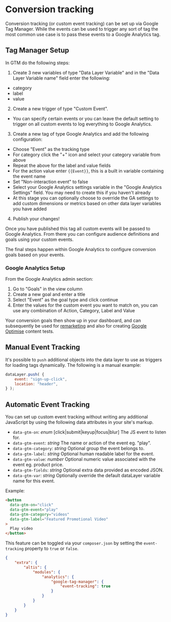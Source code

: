 # Conversion tracking

Conversion tracking (or custom event tracking) can be set up via Google Tag Manager. While the events can be used to trigger any sort of tag the most common use case is to pass these events to a Google Analytics tag.

## Tag Manager Setup

In GTM do the following steps:

1. Create 3 new variables of type "Data Layer Variable" and in the "Data Layer Variable name" field enter the following:
  - category
  - label
  - value
2. Create a new trigger of type "Custom Event".
  - You can specify certain events or you can leave the default setting to trigger on all custom events to log everything to Google Analytics.
3. Create a new tag of type Google Analytics and add the following configuration:
  - Choose "Event" as the tracking type
  - For category click the "+" icon and select your category variable from above
  - Repeat the above for the label and value fields
  - For the action value enter `{{Event}}`, this is a built in variable containing the event name
  - Set "Non-interaction event" to false
  - Select your Google Analytics settings variable in the "Google Analytics Settings" field. You may need to create this if you haven't already
  - At this stage you can optionally choose to override the GA settings to add custom dimensions or metrics based on other data layer variables you have added
4. Publish your changes!

Once you have published this tag all custom events will be passed to Google Analytics. From there you can configure audience definitions and goals using your custom events.

The final steps happen within Google Analytics to configure conversion goals based on your events.

### Google Analytics Setup

From the Google Analytics admin section:

1. Go to "Goals" in the view column
2. Create a new goal and enter a title
3. Select "Event" as the goal type and click continue
4. Enter the values for the custom event you want to match on, you can use any combination of Action, Category, Label and Value

Your conversion goals then show up in your dashboard, and can subsequently be used for [remarketing](remarketing.md) and also for creating [Google Optimise](optimise.md) content tests.

## Manual Event Tracking

It's possible to `push` additional objects into the data layer to use as triggers for loading tags dynamically. The following is a manual example:

```js
dataLayer.push( {
	event: "sign-up-click",
	location: "header",
} );
```

## Automatic Event Tracking

You can set up custom event tracking without writing any additional JavaScript by using the following data attributes in your site's markup.

- `data-gtm-on`: _enum_ [click|submit|keyup|focus|blur] The JS event to listen for.
- `data-gtm-event`: _string_ The name or action of the event eg. "play".
- `data-gtm-category`: _string_ Optional group the event belongs to.
- `data-gtm-label`: _string_ Optional human readable label for the event.
- `data-gtm-value`: _number_ Optional numeric value associated with the event eg. product price.
- `data-gtm-fields`: _string_ Optional extra data provided as encoded JSON.
- `data-gtm-var`: _string_ Optionally override the default dataLayer variable name for this event.

Example:

```html
<button
  data-gtm-on="click"
  data-gtm-event="play"
  data-gtm-category="videos"
  data-gtm-label="Featured Promotional Video"
>
  Play video
</button>
```

This feature can be toggled via your `composer.json` by setting the `event-tracking` property to `true` or `false`.

```json
{
	"extra": {
		"altis": {
			"modules": {
				"analytics": {
					"google-tag-manager": {
						"event-tracking": true
					}
				}
			}
		}
	}
}
```
